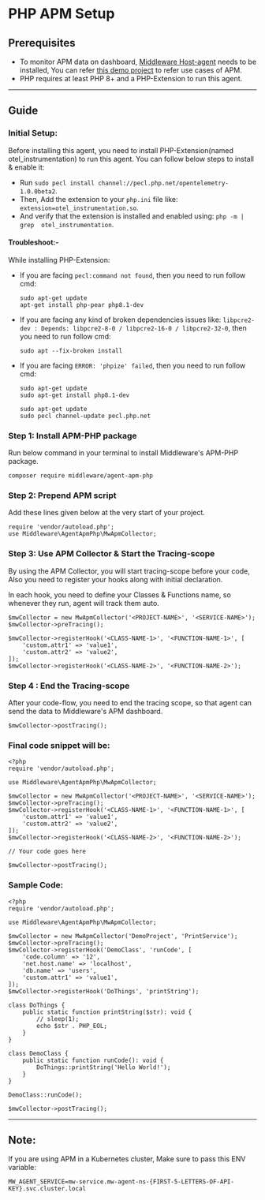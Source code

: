 # PHP APM Setup

## Prerequisites

* To monitor APM data on dashboard, [Middleware Host-agent](https://docs.middleware.io/docs/getting-started) needs to be installed, You can refer [this demo project](https://github.com/middleware-labs/demo-apm/tree/master/php) to refer use cases of APM.
* PHP requires at least PHP 8+ and a PHP-Extension to run this agent.

--------------------

## Guide

### Initial Setup:

Before installing this agent, you need to install PHP-Extension(named otel_instrumentation) to run this agent. You can follow below steps to install & enable it:
* Run `sudo pecl install channel://pecl.php.net/opentelemetry-1.0.0beta2`.
* Then, Add the extension to your `php.ini` file like: `extension=otel_instrumentation.so`.
* And verify that the extension is installed and enabled using: `php -m | grep  otel_instrumentation`.

#### Troubleshoot:-
While installing PHP-Extension:
* If you are facing `pecl:command not found`, then you need to run follow cmd:
  ```
  sudo apt-get update
  apt-get install php-pear php8.1-dev
  ```
* If you are facing any kind of broken dependencies issues like: `libpcre2-dev : Depends: libpcre2-8-0 / libpcre2-16-0 / libpcre2-32-0`, then you need to run follow cmd:
  ```
  sudo apt --fix-broken install
  ```
* If you are facing `ERROR: 'phpize' failed`, then you need to run follow cmd:
  ```
  sudo apt-get update
  sudo apt-get install php8.1-dev
  ```
  ```
  sudo apt-get update
  sudo pecl channel-update pecl.php.net
  ```

### Step 1: Install APM-PHP package

Run below command in your terminal to install Middleware's APM-PHP package.
```
composer require middleware/agent-apm-php
```

### Step 2: Prepend APM script

Add these lines given below at the very start of your project.

```
require 'vendor/autoload.php';
use Middleware\AgentApmPhp\MwApmCollector;
```

### Step 3: Use APM Collector & Start the Tracing-scope

By using the APM Collector, you will start tracing-scope before your code, Also you need to register your hooks along with initial declaration. 

In each hook, you need to define your Classes & Functions name, so whenever they run, agent will track them auto.

```
$mwCollector = new MwApmCollector('<PROJECT-NAME>', '<SERVICE-NAME>');
$mwCollector->preTracing();

$mwCollector->registerHook('<CLASS-NAME-1>', '<FUNCTION-NAME-1>', [
    'custom.attr1' => 'value1',
    'custom.attr2' => 'value2',
]);
$mwCollector->registerHook('<CLASS-NAME-2>', '<FUNCTION-NAME-2>');

```

### Step 4 : End the Tracing-scope

After your code-flow, you need to end the tracing scope, so that agent can send the data to Middleware's APM dashboard.

```
$mwCollector->postTracing();
```

### Final code snippet will be:

```
<?php
require 'vendor/autoload.php';

use Middleware\AgentApmPhp\MwApmCollector;

$mwCollector = new MwApmCollector('<PROJECT-NAME>', '<SERVICE-NAME>');
$mwCollector->preTracing();
$mwCollector->registerHook('<CLASS-NAME-1>', '<FUNCTION-NAME-1>', [
    'custom.attr1' => 'value1',
    'custom.attr2' => 'value2',
]);
$mwCollector->registerHook('<CLASS-NAME-2>', '<FUNCTION-NAME-2>');

// Your code goes here

$mwCollector->postTracing();
```

### Sample Code:
```
<?php
require 'vendor/autoload.php';

use Middleware\AgentApmPhp\MwApmCollector;

$mwCollector = new MwApmCollector('DemoProject', 'PrintService');
$mwCollector->preTracing();
$mwCollector->registerHook('DemoClass', 'runCode', [
    'code.column' => '12',
    'net.host.name' => 'localhost',
    'db.name' => 'users',
    'custom.attr1' => 'value1',
]);
$mwCollector->registerHook('DoThings', 'printString');

class DoThings {
    public static function printString($str): void {
        // sleep(1);
        echo $str . PHP_EOL;
    }
}

class DemoClass {
    public static function runCode(): void {
        DoThings::printString('Hello World!');
    }
}

DemoClass::runCode();

$mwCollector->postTracing();
```

---------------------

## Note:

If you are using APM in a Kubernetes cluster, Make sure to pass this ENV variable:

```
MW_AGENT_SERVICE=mw-service.mw-agent-ns-{FIRST-5-LETTERS-OF-API-KEY}.svc.cluster.local
```